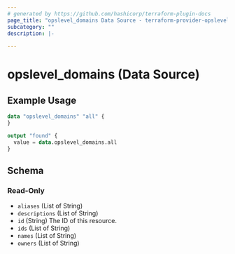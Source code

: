 ```yaml
---
# generated by https://github.com/hashicorp/terraform-plugin-docs
page_title: "opslevel_domains Data Source - terraform-provider-opslevel"
subcategory: ""
description: |-
  
---
```


# opslevel_domains (Data Source)



## Example Usage

```terraform
data "opslevel_domains" "all" {
}

output "found" {
  value = data.opslevel_domains.all
}
```

<!-- schema generated by tfplugindocs -->
## Schema

### Read-Only

- `aliases` (List of String)
- `descriptions` (List of String)
- `id` (String) The ID of this resource.
- `ids` (List of String)
- `names` (List of String)
- `owners` (List of String)


